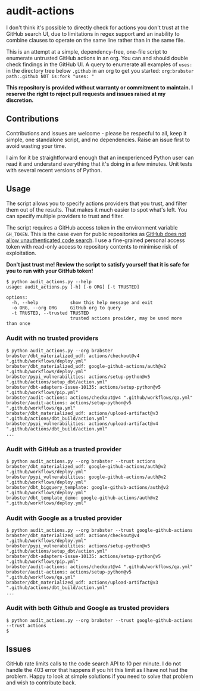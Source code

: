 # audit-actions

I don't think it's possible to directly check for actions you don't trust at the GitHub search UI, due to limitations in regex support and an inability to combine clauses to operate on the same line rather than in the same file.

This is an attempt at a simple, dependency-free, one-file script to enumerate untrusted GitHub actions in an org.
You can and should double check findings in the GitHub UI. A query to enumerate all examples of `uses:` in the directory tree below `.github` in an org to get you started: `org:brabster path:.github NOT is:fork "uses: "`

**This repository is provided without warranty or commitment to maintain. I reserve the right to reject pull requests and issues raised at my discretion.**

## Contributions

Contributions and issues are welcome - please be respecful to all, keep it simple, one standalone script, and no dependencies. Raise an issue first to avoid wasting your time.

I aim for it be straightforward enough that an inexperienced Python user can read it and understand everything that it's doing in a few minutes. Unit tests with several recent versions of Python.

## Usage

The script allows you to specify actions providers that you trust, and filter them out of the results. That makes it much easier to spot what's left. You can specify multiple providers to trust and filter.

The script requires a GitHub access token in the environment variable `GH_TOKEN`. This is the case even for public repositories as [GitHub does not allow unauthenticated code search](https://docs.github.com/en/rest/search/search?apiVersion=2022-11-28#search-code). I use a fine-grained personal access token with read-only access to repository contents to minimise risk of exploitation.

**Don't just trust me! Review the script to satisfy yourself that it is safe for you to run with your GitHub token!**

```console
$ python audit_actions.py --help
usage: audit_actions.py [-h] [-o ORG] [-t TRUSTED]

options:
  -h, --help            show this help message and exit
  -o ORG, --org ORG     GitHub org to query
  -t TRUSTED, --trusted TRUSTED
                        trusted actions provider, may be used more than once
```

### Audit with no trusted providers

```console
$ python audit_actions.py --org brabster
brabster/dbt_materialized_udf: actions/checkout@v4 ".github/workflows/deploy.yml"
brabster/dbt_materialized_udf: google-github-actions/auth@v2 ".github/workflows/deploy.yml"
brabster/pypi_vulnerabilities: actions/setup-python@v5 ".github/actions/setup_dbt/action.yml"
brabster/dbt-adapters-issue-10135: actions/setup-python@v5 ".github/workflows/pip.yml"
brabster/audit-actions: actions/checkout@v4 ".github/workflows/qa.yml"
brabster/audit-actions: actions/setup-python@v5 ".github/workflows/qa.yml"
brabster/dbt_materialized_udf: actions/upload-artifact@v3 ".github/actions/dbt_build/action.yml"
brabster/pypi_vulnerabilities: actions/upload-artifact@v4 ".github/actions/dbt_build/action.yml"
...
```

### Audit with GitHub as a trusted provider

```console
$ python audit_actions.py --org brabster --trust actions
brabster/dbt_materialized_udf: google-github-actions/auth@v2 ".github/workflows/deploy.yml"
brabster/pypi_vulnerabilities: google-github-actions/auth@v2 ".github/workflows/deploy.yml"
brabster/dbt_bigquery_template: google-github-actions/auth@v2 ".github/workflows/deploy.yml"
brabster/dbt_template_demo: google-github-actions/auth@v2 ".github/workflows/deploy.yml"
```

### Audit with Google as a trusted provider

```console
$ python audit_actions.py --org brabster --trust google-github-actions
brabster/dbt_materialized_udf: actions/checkout@v4 ".github/workflows/deploy.yml"
brabster/pypi_vulnerabilities: actions/setup-python@v5 ".github/actions/setup_dbt/action.yml"
brabster/dbt-adapters-issue-10135: actions/setup-python@v5 ".github/workflows/pip.yml"
brabster/audit-actions: actions/checkout@v4 ".github/workflows/qa.yml"
brabster/audit-actions: actions/setup-python@v5 ".github/workflows/qa.yml"
brabster/dbt_materialized_udf: actions/upload-artifact@v3 ".github/actions/dbt_build/action.yml"
...
```

### Audit with both Github and Google as trusted providers

```console
$ python audit_actions.py --org brabster --trust google-github-actions --trust actions
$
```

## Issues

GitHub rate limits calls to the code search API to 10 per minute. I do not handle the 403 error that happens if you hit this limit as I have not had the problem. Happy to look at simple solutions if you need to solve that problem and wish to contribute back.